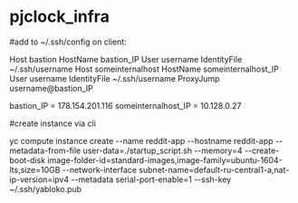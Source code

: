 # pjclock_infra

#add to ~/.ssh/config on client:

Host bastion
        HostName bastion_IP
        User username
        IdentityFile ~/.ssh/username
Host someinternalhost
        HostName someinternalhost_IP
        User username
        IdentityFile ~/.ssh/username
        ProxyJump username@bastion_IP

bastion_IP = 178.154.201.116
someinternalhost_IP = 10.128.0.27

#create instance via cli

yc compute instance create --name reddit-app --hostname reddit-app --metadata-from-file user-data=./startup_script.sh --memory=4 --create-boot-disk image-folder-id=standard-images,image-family=ubuntu-1604-lts,size=10GB --network-interface subnet-name=default-ru-central1-a,nat-ip-version=ipv4 --metadata serial-port-enable=1 --ssh-key ~/.ssh/yabloko.pub
